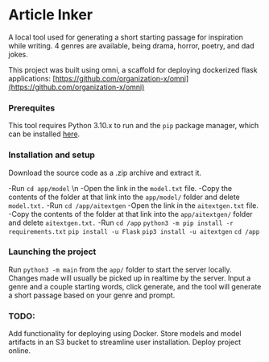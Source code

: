 # Article Inker
A local tool used for generating a short starting passage for inspiration while writing. 4 genres are available, being drama, horror, poetry, and dad jokes.

This project was built using omni, a scaffold for deploying dockerized flask applications: [https://github.com/organization-x/omni](https://github.com/organization-x/omni)

### Prerequites
This tool requires Python 3.10.x to run and the `pip` package manager, which can be installed [here](https://pip.pypa.io/en/stable/installation/).

### Installation and setup
Download the source code as a .zip archive and extract it.

-Run `cd app/model` \n
-Open the link in the `model.txt` file.
-Copy the contents of the folder at that link into the `app/model/` folder and delete `model.txt.`
-Run `cd /app/aitextgen` 
-Open the link in the `aitextgen.txt` file.
-Copy the contents of the folder at that link into the `app/aitextgen/` folder and delete `aitextgen.txt.`
-Run 
`cd /app` 
`python3 -m pip install -r requirements.txt`
`pip install -u Flask`
`pip3 install -u aitextgen`
`cd /app`

### Launching the project
Run `python3 -m main` from the `app/` folder to start the server locally. Changes made will usually be picked up in realtime by the server. Input a genre and a couple starting words, click generate, and the tool will generate a short passage based on your genre and prompt.

### TODO:
Add functionality for deploying using Docker.
Store models and model artifacts in an S3 bucket to streamline user installation.
Deploy project online.

